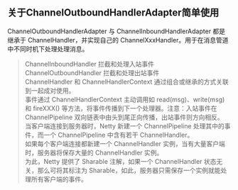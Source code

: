 ## 关于ChannelOutboundHandlerAdapter简单使用
ChannelOutboundHandlerAdapter 与 ChannelInboundHandlerAdapter 都是继承于 ChannelHandler，并实现自己的 ChannelXxxHandler。用于在消息管道中不同时机下处理处理消息。

> ChannelInboundHandler 拦截和处理入站事件  
> ChannelOutboundHandler 拦截和处理出站事件  
> ChannelHandler 和 ChannelHandlerContext 通过组合或继承的方式关联到一起成对使用。  
> 事件通过 ChannelHandlerContext 主动调用如 read(msg)、write(msg) 和 fireXXX() 等方法，将事件传播到下一个处理器。注意：入站事件在 ChannelPipeline 双向链表中由头到尾正向传播，出站事件则方向相反。   
> 当客户端连接到服务器时，Netty 新建一个 ChannelPipeline 处理其中的事件，而一个 ChannelPipeline 中含有若干 ChannelHandler。  
> 如果每个客户端连接都新建一个 ChannelHandler 实例，当有大量客户端时，服务器将保存大量的 ChannelHandler 实例。  
> 为此，Netty 提供了 Sharable 注解，如果一个 ChannelHandler 状态无关，那么可将其标注为 Sharable，如此，服务器只需保存一个实例就能处理所有客户端的事件。

